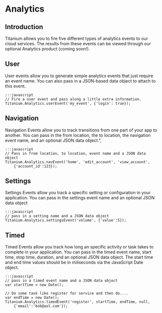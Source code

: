 Analytics
=========
Introduction
------------
Titanium allows you to fire five different types of analytics events
to our cloud services. The results from these events can be viewed
through our optional Analytics product (coming soon!).

User
----
User events allow you to generate simple analytics events that just
require an event name. You can also pass in a JSON-based data object
to attach to this event.

	:::javascript
	// Fire a user event and pass along a little extra information.
	Titanium.Analytics.userEvent('my_event', {'login': true});

Navigation
----------
Navigation Events allow you to track transitions from one part of
your app to another.  You can pass in the from location, the to location,
the navigation event name, and an optional JSON data object.",

	:::javascript
	// Pass in from location, to location, event name and a JSON data object
	Titanium.Analytics.navEvent('home', 'edit_account', 'view_account',
		{'account_id':123});

Settings
--------
Settings Events allow you track a specific setting or configuration
in your application.  You can pass in the settings event name and an
optional JSON data object

	:::javascript
	// pass in a setting name and a JSON data object
	Titanium.Analytics.settingsEvent('volume', {'value':5});

Timed
-----
Timed Events allow you track how long an specific activity or task takes
to complete in your application.  You can pass in the timed event name,
start time, stop time, duration,  and an optional JSON data object. The
start time and end time values should be in miliseconds via the JavaScript
Date object.

	:::javascript
	// pass in a timed event name and a JSON data object
	var startTime = new Date();

	// Do some task like register for service and then do....
	var endTime = new Date();
	Titanium.Analytics.timedEvent('register', startTime, endTime, null, 
		{'email':'bob@aol.com'});
